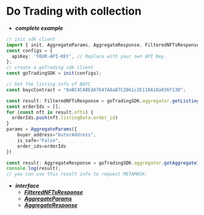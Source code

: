 # Do Trading with collection
- ***complete example***
```ts
// init sdk client
import { init, AggregateParams, AggregateResponse, FilteredNFTsResponse } from 'gotrading-js';
const configs = {
  apiKey: 'YOUR-API-KEY', // Replace with your own API Key.
};
// create a goTrading sdk client
const goTradingSDK = init(configs);

// Get the listing info of BAYC
const baycContract = "0xBC4CA0EdA7647A8aB7C2061c2E118A18a936f13D";

const result: FilteredNFTsResponse = goTradingSDK.aggregator.getListingsOfCollection(baycContract)
const orderIds = [];
for (const nft in result.nfts) {
  orderIds.push(nft.listingData.order_id)
}
params = AggregateParams({
    buyer_address="buterAddress",
    is_safe="False",
    order_ids=orderIds
})

const result: AggregateResponse = goTradingSDK.aggregator.getAggregateInfo(params);
console.log(result);
// you can use this result info to request METAMASK.
```

- ***interface***
  - [***FilteredNFTsResponse***](https://github.com/NFTGo/GoTrading-js/blob/feat/draft/docs/interfaces/FilteredNFTsResponse.md)
  - [***AggregateParams***](https://github.com/NFTGo/GoTrading-js/blob/feat/draft/docs/interfaces/AggregateParams.md)
  - [***AggregateResponse***](https://github.com/NFTGo/GoTrading-js/blob/feat/draft/docs/interfaces/AggregateResponse.md)
